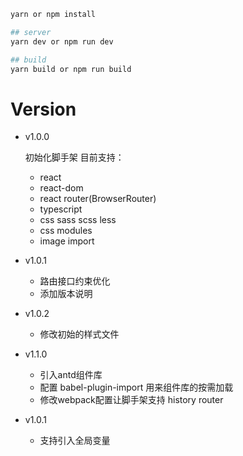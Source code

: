 ```bash
yarn or npm install

## server
yarn dev or npm run dev

## build
yarn build or npm run build
```

# Version

- v1.0.0

  初始化脚手架 目前支持：
  - react
  - react-dom
  - react router(BrowserRouter)
  - typescript
  - css sass scss less
  - css modules
  - image import
- v1.0.1

  - 路由接口约束优化
  - 添加版本说明
- v1.0.2
  - 修改初始的样式文件
- v1.1.0
  - 引入antd组件库
  - 配置 babel-plugin-import 用来组件库的按需加载
  - 修改webpack配置让脚手架支持 history router
- v1.0.1
  - 支持引入全局变量
